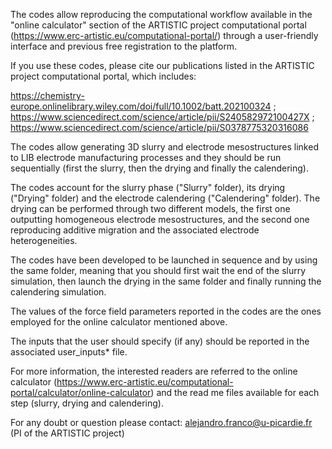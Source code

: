 The codes allow reproducing the computational workflow available in the "online calculator" section of the ARTISTIC project computational portal (https://www.erc-artistic.eu/computational-portal/) through a user-friendly interface and previous free registration to the platform.

If you use these codes, please cite our publications listed in the ARTISTIC project computational portal, which includes: 

https://chemistry-europe.onlinelibrary.wiley.com/doi/full/10.1002/batt.202100324  ;   https://www.sciencedirect.com/science/article/pii/S240582972100427X ; https://www.sciencedirect.com/science/article/pii/S0378775320316086

The codes allow generating 3D slurry and electrode mesostructures linked to LIB electrode manufacturing processes and they should be run sequentially (first the slurry, then the drying and finally the calendering).

The codes account for the slurry phase ("Slurry" folder), its drying ("Drying" folder) and the electrode calendering ("Calendering" folder). The drying can be performed through two different models, the first one outputting homogeneous electrode mesostructures, and the second one reproducing additive migration and the associated electrode heterogeneities.

The codes have been developed to be launched in sequence and by using the same folder, meaning that you should first wait the end of the slurry simulation, then launch the drying in the same folder and finally running the calendering simulation.

The values of the force field parameters reported in the codes are the ones employed for the online calculator mentioned above.

The inputs that the user should specify (if any) should be reported in the associated user_inputs* file.

For more information, the interested readers are referred to the online calculator (https://www.erc-artistic.eu/computational-portal/calculator/online-calculator) and the read me files available for each step (slurry, drying and calendering).

For any doubt or question please contact:
alejandro.franco@u-picardie.fr (PI of the ARTISTIC project)


